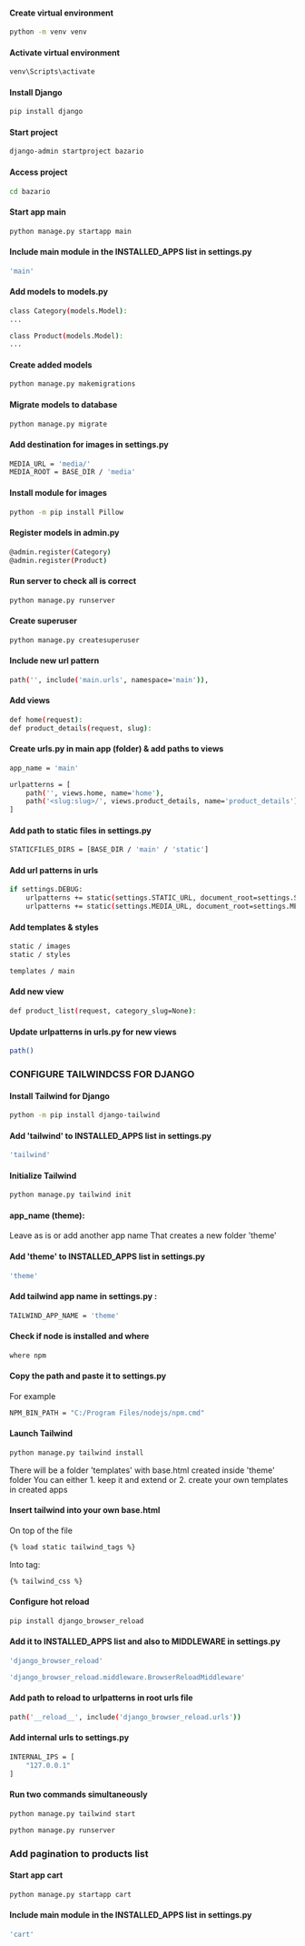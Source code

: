 #### Create virtual environment

```bash
python -m venv venv
```

#### Activate virtual environment

```bash
venv\Scripts\activate
```

#### Install Django

```bash
pip install django
```

#### Start project

```bash
django-admin startproject bazario
```

#### Access project

```bash
cd bazario
```

#### Start app main

```bash
python manage.py startapp main
```

#### Include main module in the INSTALLED_APPS list in settings.py

```bash
'main'
```

#### Add models to models.py

```bash
class Category(models.Model):
...

class Product(models.Model):
...
```

#### Create added models

```bash
python manage.py makemigrations
```

#### Migrate models to database

```bash
python manage.py migrate
```

#### Add destination for images in settings.py

```bash
MEDIA_URL = 'media/'
MEDIA_ROOT = BASE_DIR / 'media'
```

#### Install module for images

```bash
python -m pip install Pillow
```

#### Register models in admin.py

```bash
@admin.register(Category)
@admin.register(Product)
```

#### Run server to check all is correct

```bash
python manage.py runserver
```

#### Create superuser

```bash
python manage.py createsuperuser
```

#### Include new url pattern

```bash
path('', include('main.urls', namespace='main')),
```

#### Add views

```bash
def home(request):
def product_details(request, slug):
```

#### Create urls.py in main app (folder) & add paths to views

```bash
app_name = 'main'

urlpatterns = [
    path('', views.home, name='home'),
    path('<slug:slug>/', views.product_details, name='product_details')
]
```

#### Add path to static files in settings.py

```bash
STATICFILES_DIRS = [BASE_DIR / 'main' / 'static']
```

#### Add url patterns in urls

```bash
if settings.DEBUG:
    urlpatterns += static(settings.STATIC_URL, document_root=settings.STATICFILES_DIRS)
    urlpatterns += static(settings.MEDIA_URL, document_root=settings.MEDIA_ROOT)
```

<!-- #### Install bootstrap5

```bash
pip install django-bootstrap-v5
```

#### Include bootstrap5 module in the INSTALLED_APPS list in settings.py

```bash
'bootstrap5'
```

#### Insert bootstrap into <head> in base.html

```bash
{% load bootstrap5 %}
{% bootstrap_css %}
{% bootstrap_javascript %}
``` -->

#### Add templates & styles

```bash
static / images
static / styles
```

```bash
templates / main
```

#### Add new view

```bash
def product_list(request, category_slug=None):
```

#### Update urlpatterns in urls.py for new views

```bash
path()
```

### CONFIGURE TAILWINDCSS FOR DJANGO

#### Install Tailwind for Django

```bash
python -m pip install django-tailwind
```

#### Add 'tailwind' to INSTALLED_APPS list in settings.py

```bash
'tailwind'
```

#### Initialize Tailwind

```bash
python manage.py tailwind init
```

#### app_name (theme):

Leave as is or add another app name
That creates a new folder 'theme'

#### Add 'theme' to INSTALLED_APPS list in settings.py

```bash
'theme'
```

#### Add tailwind app name in settings.py :

```bash
TAILWIND_APP_NAME = 'theme'
```

#### Check if node is installed and where

```bash
where npm
```

#### Copy the path and paste it to settings.py

For example

```bash
NPM_BIN_PATH = "C:/Program Files/nodejs/npm.cmd"
```

#### Launch Tailwind

```bash
python manage.py tailwind install
```

There will be a folder 'templates' with base.html created inside 'theme' folder
You can either 1. keep it and extend or 2. create your own templates in created apps

#### Insert tailwind into your own base.html

On top of the file

```bash
{% load static tailwind_tags %}
```

Into <head> tag:

```bash
{% tailwind_css %}
```

#### Configure hot reload

```bash
pip install django_browser_reload
```

#### Add it to INSTALLED_APPS list and also to MIDDLEWARE in settings.py

```bash
'django_browser_reload'
```

```bash
'django_browser_reload.middleware.BrowserReloadMiddleware'
```

#### Add path to reload to urlpatterns in root urls file

```bash
path('__reload__', include('django_browser_reload.urls'))
```

#### Add internal urls to settings.py

```bash
INTERNAL_IPS = [
    "127.0.0.1"
]
```

#### Run two commands simultaneously

```bash
python manage.py tailwind start
```

```bash
python manage.py runserver
```

### Add pagination to products list

#### Start app cart

```bash
python manage.py startapp cart
```

#### Include main module in the INSTALLED_APPS list in settings.py

```bash
'cart'
```
